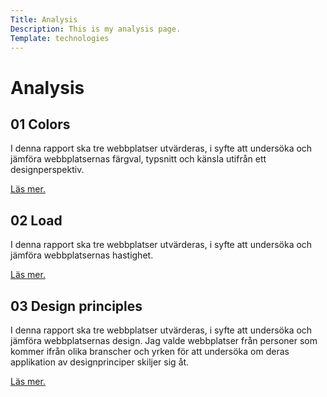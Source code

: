 ```yaml
---
Title: Analysis
Description: This is my analysis page.
Template: technologies
---
```


<div class="box h1">
    <h1>Analysis</h1>
</div>

<div class="box js flex" onclick="location.href='%base_url%?analysis/01_colors';">
    <h2>01 Colors</h2>
    <p>I denna rapport ska tre webbplatser utvärderas, i syfte att undersöka och jämföra webbplatsernas färgval, typsnitt och känsla utifrån ett designperspektiv.</p>
    <p class="tech-link"><a href="%base_url%?analysis/01_colors">Läs mer.</a></p>
</div>

<div class="box php flex" onclick="location.href='%base_url%?analysis/02_load'">
    <h2>02 Load</h2>
    <p>I denna rapport ska tre webbplatser utvärderas, i syfte att undersöka och jämföra webbplatsernas hastighet.</p>
    <p class="tech-link"><a href="%base_url%?analysis/02_load">Läs mer.</a></p>
</div>

<div class="box git flex" onclick="location.href='%base_url%?analysis/03_design_principles'">
    <h2>03 Design principles</h2>
    <p>I denna rapport ska tre webbplatser utvärderas, i syfte att undersöka och jämföra webbplatsernas design. Jag valde webbplatser från personer som kommer ifrån olika branscher och yrken för att undersöka om deras applikation av designprinciper skiljer sig åt.</p>
    <p class="tech-link"><a href="%base_url%?analysis/03_design_principles">Läs mer.</a></p>
</div>